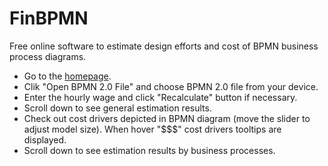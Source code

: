 # FinBPMN

Free online software to estimate design efforts and cost of BPMN business process diagrams.

- Go to the [homepage](https://freebpmnquality.github.io/services/finance/).
- Clik "Open BPMN 2.0 File" and choose BPMN 2.0 file from your device.
- Enter the hourly wage and click "Recalculate" button if necessary.
- Scroll down to see general estimation results.
- Check out cost drivers depicted in BPMN diagram (move the slider to adjust model size). When hover "$$$" cost drivers tooltips are displayed.
- Scroll down to see estimation results by business processes.
